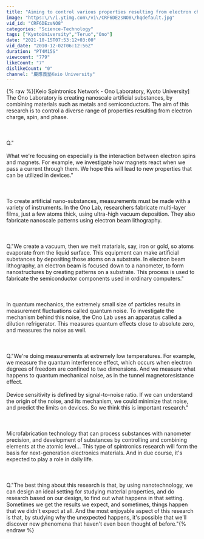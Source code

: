 ```yaml
---
title: "Aiming to control various properties resulting from electron charge, spin, and phase"
image: "https:\/\/i.ytimg.com\/vi\/CRF6DEzsNO8\/hqdefault.jpg"
vid_id: "CRF6DEzsNO8"
categories: "Science-Technology"
tags: ["KyotoUniversity","Teruo","Ono"]
date: "2021-10-15T07:53:12+03:00"
vid_date: "2010-12-02T06:12:56Z"
duration: "PT4M15S"
viewcount: "779"
likeCount: "7"
dislikeCount: "0"
channel: "慶應義塾Keio University"
---
```

{% raw %}[Keio Spintronics Network - Ono Laboratory, Kyoto University] The Ono Laboratory is creating nanoscale artificial substances, by combining materials such as metals and semiconductors. The aim of this research is to control a diverse range of properties resulting from electron charge, spin, and phase.<br /><br /><br /><br />Q.&quot;<br /><br />What we're focusing on especially is the interaction between electron spins and magnets. For example, we investigate how magnets react when we pass a current through them. We hope this will lead to new properties that can be utilized in devices.&quot;<br /><br /><br /><br />To create artificial nano-substances, measurements must be made with a variety of instruments. In the Ono Lab, researchers fabricate multi-layer films, just a few atoms thick, using ultra-high vacuum deposition. They also fabricate nanoscale patterns using electron beam lithography.<br /><br /><br /><br />Q.&quot;We create a vacuum, then we melt matarials, say,  iron or gold, so atoms evaporate from the liquid surface. This equipment can make artificial substances by depositing those atoms on a substrate. In electron beam lithography, an electron beam is focused down to a nanometer, to form nanostructures by creating patterns on a substrate. This process is used to fabricate the semiconductor components used in ordinary computers.&quot;<br /><br /><br /><br />In quantum mechanics, the extremely small size of particles results in measurement fluctuations called quantum noise. To investigate the mechanism behind this noise, the Ono Lab uses an apparatus called a dilution refrigerator. This measures quantum effects close to absolute zero, and measures the noise as well.<br /><br /><br /><br />Q.&quot;We're doing measurements at extremely low temperatures. For example, we measure the quantum interference effect, which occurs when electron degrees of freedom are confined to two dimensions. And we measure what happens to quantum mechanical noise, as in the tunnel magnetoresistance effect. <br /><br />Device sensitivity is defined by signal-to-noise ratio. If we can understand the origin of the noise, and its mechanism, we could minimize that noise, and predict the limits on devices. So we think this is important research.&quot;<br /><br /><br /><br />Microfabrication technology that can process substances with nanometer precision, and development of substances by controlling and combining elements at the atomic level... This type of spintronics research will form the basis for next-generation electronics materials. And in due course, it's expected to play a role in daily life. <br /><br /><br /><br />Q.&quot;The best thing about this research is that, by using nanotechnology, we can design an ideal setting for studying material properties, and do research based on our design, to find out what happens in that setting. Sometimes we get the results we expect, and sometimes, things happen that we didn't expect at all. And the most enjoyable aspect of this research is that, by studying why the unexpected happens, it's possible that we'll discover new phenomena that haven't even been thought of before.&quot;{% endraw %}
